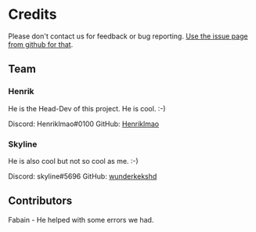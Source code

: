 # Credits
Please don't contact us for feedback or bug reporting. [Use the issue page from github for that](https://github.com/Henriklmao/FBWLiveryConverter/issues "Thank you...").

## Team

### Henrik
He is the Head-Dev of this project. He is cool. :-)

Discord: Henriklmao#0100
GitHub: [Henriklmao](https://github.com/henriklmao)

### Skyline
He is also cool but not so cool as me. :-)

Discord: skyline#5696
GitHub: [wunderkekshd](https://github.com/wunderkekshd/)

## Contributors

Fabain - He helped with some errors we had.